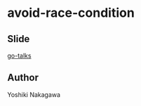 # avoid-race-condition

## Slide
[go-talks](http://go-talks.appspot.com/github.com/yyoshiki41/avoid-race-condition/main.slide)

## Author
Yoshiki Nakagawa
